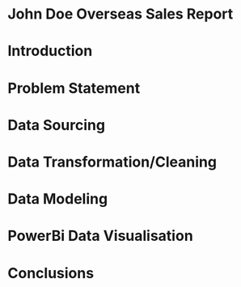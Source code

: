 # John Doe Overseas Sales Report


# Introduction


# Problem Statement


# Data Sourcing


# Data Transformation/Cleaning



# Data Modeling



# PowerBi Data Visualisation



# Conclusions 
